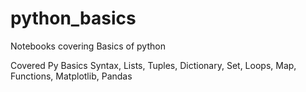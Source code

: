 # python_basics
Notebooks covering Basics of python

Covered Py Basics Syntax, Lists, Tuples, Dictionary, Set, Loops, Map, Functions, Matplotlib, Pandas 
